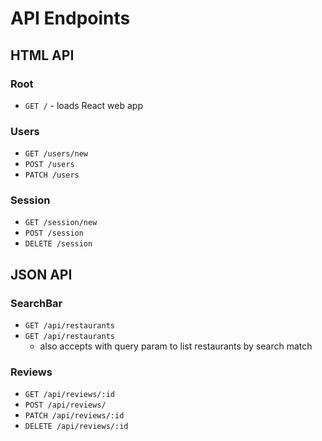# API Endpoints

## HTML API

### Root

- `GET /` - loads React web app

### Users

- `GET /users/new`
- `POST /users`
- `PATCH /users`

### Session

- `GET /session/new`
- `POST /session`
- `DELETE /session`

## JSON API

### SearchBar

- `GET /api/restaurants`
- `GET /api/restaurants`
  - also accepts with query param to list restaurants by search match

### Reviews

- `GET /api/reviews/:id`
- `POST /api/reviews/`
- `PATCH /api/reviews/:id`
- `DELETE /api/reviews/:id`
